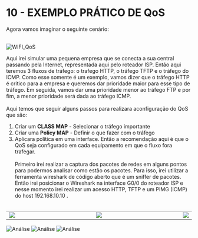 # 10 - EXEMPLO PRÁTICO DE QoS

Agora vamos imaginar o seguinte cenário: <br></br>

![WIFI_QoS](Imagens/01-cenario.png)

Aqui irei simular uma pequena empresa que se conecta a sua central passando pela Internet, representada aqui pelo roteador ISP. Então aqui teremos 3 fluxos de tráfego: o trafego HTTP, o tráfego TFTP e o tráfego do ICMP. Como esse somente é um exemplo, vamos dizer que o tráfego HTTP é critico para a empresa e queremos dar prioridade maior para esse tipo de tráfego. Em seguida, vamos dar uma prioridade menor ao tráfego FTP e por fim, a menor prioridade será dada ao tráfego ICMP. <br></br>
Aqui temos que seguir alguns passos para realizara aconfiguração do QoS que são:
1. Criar um **CLASS MAP** - Selecionar o tráfego importante
2. Criar uma **Policy MAP** - Definir o que fazer com o tráfego
3. Aplicara política em uma interface.
Então a recomendação aqui é que o QoS seja configurado em cada equipamento em que o fluxo fora trafegar. <br></br>
Primeiro irei realizar a captura dos pacotes de redes em alguns pontos para podermos analisar como estão os pacotes. Para isso, irei utilizar a ferramenta wireshark de código aberto que é um sniffer de pacotes. Então irei posicionar o Wireshark na interface G0/0 do roteador ISP e nesse momento irei realizar um acesso HTTP, TFTP e um PIMG (ICMP) do host 192.168.10.10 . <br></br>

<table>
    <tr >
        <td width="50%"> <img src="Imagens/wireshark/01-Sem_QoS_ICMP.png"></img> </td>
        <td width="50%"> <img src="Imagens/wireshark/02-Sem_QoS_HTTP.png"></img> </td> 
        <td width="50%"> <img src="Imagens/wireshark/03-Sem_QoS_TFTP.png"></img> </td>
    </tr>
</table>

![Análise](Imagens/wireshark/01-Sem_QoS_ICMP.png) 
![Análise](Imagens/wireshark/02-Sem_QoS_HTTP.png)
![Análise](Imagens/wireshark/03-Sem_QoS_TFTP.png) 


